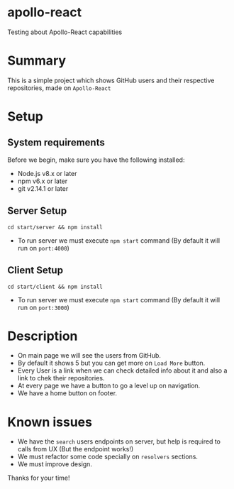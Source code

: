 # apollo-react
Testing about Apollo-React capabilities

# Summary
This is a simple project which shows GitHub users and their respective repositories, made on `Apollo-React`

# Setup
## System requirements
Before we begin, make sure you have the following installed:

- Node.js v8.x or later
- npm v6.x or later
- git v2.14.1 or later

## Server Setup
`cd start/server && npm install`
- To run server we must execute `npm start` command (By default it will run on `port:4000`)

## Client Setup 
`cd start/client && npm install`
- To run server we must execute `npm start` command (By default it will run on `port:3000`)

# Description
- On main page we will see the users from GitHub.
- By default it shows 5 but you can get more on `Load More` button.
- Every User is a link when we can check detailed info about it and also a link to chek their repositories.
- At every page we have a button to go a level up on navigation.
- We have a home button on footer.

# Known issues
- We have the `search` users endpoints on server, but help is required to calls from UX (But the endpoint works!)
- We must refactor some code specially on `resolvers` sections.
- We must improve design.

Thanks for your time!
